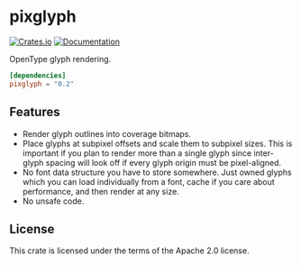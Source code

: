 # pixglyph
[![Crates.io](https://img.shields.io/crates/v/pixglyph.svg)](https://crates.io/crates/pixglyph)
[![Documentation](https://docs.rs/pixglyph/badge.svg)](https://docs.rs/pixglyph)

OpenType glyph rendering.

```toml
[dependencies]
pixglyph = "0.2"
```

## Features
- Render glyph outlines into coverage bitmaps.
- Place glyphs at subpixel offsets and scale them to subpixel sizes. This is
  important if you plan to render more than a single glyph since inter-glyph
  spacing will look off if every glyph origin must be pixel-aligned.
- No font data structure you have to store somewhere. Just owned glyphs
  which you can load individually from a font, cache if you care about
  performance, and then render at any size.
- No unsafe code.

## License
This crate is licensed under the terms of the Apache 2.0 license.
